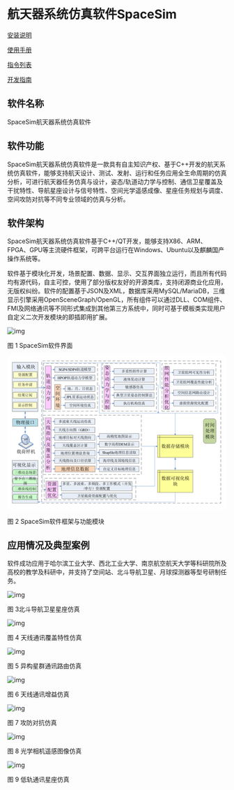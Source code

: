 
航天器系统仿真软件SpaceSim
===============================================
[安装说明](Installation) 

[使用手册](SpaceSim_userguide_example) 

[指令列表](CommandList) 

[开发指南](Develop) 


## 软件名称

SpaceSim航天器系统仿真软件

## 软件功能

SpaceSim航天器系统仿真软件是一款具有自主知识产权、基于C++开发的航天系统仿真软件，能够支持航天设计、测试、发射、运行和任务应用全生命周期的仿真分析，可进行航天器任务仿真与设计，姿态/轨道动力学与控制、通信卫星覆盖及干扰特性、导航星座设计与信号特性、空间光学遥感成像、星座任务规划与调度、空间攻防对抗等不同专业领域的仿真与分析。

## 软件架构

SpaceSim航天器系统仿真软件基于C++/QT开发，能够支持X86、ARM、FPGA、GPU等主流硬件框架，可跨平台运行在Windows、Ubuntu以及麒麟国产操作系统等。

软件基于模块化开发，场景配置、数据、显示、交互界面独立运行，而且所有代码均有源代码，自主可控，使用了部分版权友好的开源类库，支持闭源商业化应用，无版权纠纷。软件的配置基于JSON及XML，数据库采用MySQL/MariaDB，三维显示引擎采用OpenSceneGraph/OpenGL，所有组件可以通过DLL、COM组件、FMI及网络通讯等不同形式集成到其他第三方系统中，同时可基于模板类实现用户自定义二次开发模块的即插即用扩展。

![img](https://cdn.jsdelivr.net/gh/AerospaceHIT/SpaceSim@main/assets/clip_image002.png)

图 1 SpaceSim软件界面

![img](assets/clip_image004.png)

图 2 SpaceSim软件框架与功能模块

 

##  应用情况及典型案例

软件成功应用于哈尔滨工业大学、西北工业大学、南京航空航天大学等科研院所及高校的教学及科研中，并支持了空间站、北斗导航卫星、月球探测器等型号研制任务。

![img](https://cdn.jsdelivr.net/gh/AerospaceHIT/SpaceSim@main/assets/clip_image006.jpg)

图 3北斗导航卫星星座仿真

![img](https://cdn.jsdelivr.net/gh/AerospaceHIT/SpaceSim@main/assets/clip_image008.png)

图 4 天线通讯覆盖特性仿真

![img](https://cdn.jsdelivr.net/gh/AerospaceHIT/SpaceSim@main/assets/clip_image010.jpg)

图 5 异构星群通讯路由仿真

![img](https://cdn.jsdelivr.net/gh/AerospaceHIT/SpaceSim@main/assets/clip_image012.png)

图 6 天线通讯增益仿真

![img](https://cdn.jsdelivr.net/gh/AerospaceHIT/SpaceSim@main/assets/clip_image014.jpg)

图 7 攻防对抗仿真

![img](https://cdn.jsdelivr.net/gh/AerospaceHIT/SpaceSim@main/assets/clip_image016.jpg)

图 8 光学相机遥感图像仿真

![img](https://cdn.jsdelivr.net/gh/AerospaceHIT/SpaceSim@main/assets/clip_image018.jpg)

图 9 低轨通讯星座仿真

 

